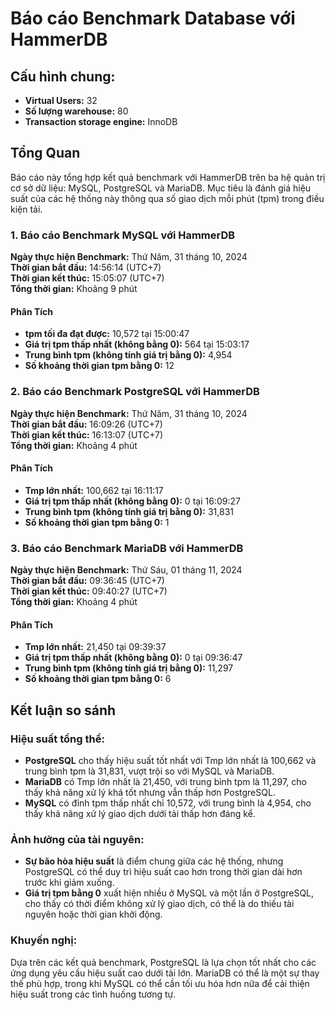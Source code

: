 # Báo cáo Benchmark Database với HammerDB

## Cấu hình chung:

-  **Virtual Users:** 32
-  **Số lượng warehouse:** 80
-  **Transaction storage engine:** InnoDB

## Tổng Quan

Báo cáo này tổng hợp kết quả benchmark với HammerDB trên ba hệ quản trị cơ sở dữ liệu: MySQL, PostgreSQL và MariaDB. Mục tiêu là đánh giá hiệu suất của các hệ thống này thông qua số giao dịch mỗi phút (tpm) trong điều kiện tải.

### 1. Báo cáo Benchmark MySQL với HammerDB

**Ngày thực hiện Benchmark:** Thứ Năm, 31 tháng 10, 2024  
**Thời gian bắt đầu:** 14:56:14 (UTC+7)  
**Thời gian kết thúc:** 15:05:07 (UTC+7)  
**Tổng thời gian:** Khoảng 9 phút

#### Phân Tích

-  **tpm tối đa đạt được:** 10,572 tại 15:00:47
-  **Giá trị tpm thấp nhất (không bằng 0):** 564 tại 15:03:17
-  **Trung bình tpm (không tính giá trị bằng 0):** 4,954
-  **Số khoảng thời gian tpm bằng 0:** 12

### 2. Báo cáo Benchmark PostgreSQL với HammerDB

**Ngày thực hiện Benchmark:** Thứ Năm, 31 tháng 10, 2024  
**Thời gian bắt đầu:** 16:09:26 (UTC+7)  
**Thời gian kết thúc:** 16:13:07 (UTC+7)  
**Tổng thời gian:** Khoảng 4 phút

#### Phân Tích

-  **Tmp lớn nhất:** 100,662 tại 16:11:17
-  **Giá trị tpm thấp nhất (không bằng 0):** 0 tại 16:09:27
-  **Trung bình tpm (không tính giá trị bằng 0):** 31,831
-  **Số khoảng thời gian tpm bằng 0:** 1

### 3. Báo cáo Benchmark MariaDB với HammerDB

**Ngày thực hiện Benchmark:** Thứ Sáu, 01 tháng 11, 2024  
**Thời gian bắt đầu:** 09:36:45 (UTC+7)  
**Thời gian kết thúc:** 09:40:27 (UTC+7)  
**Tổng thời gian:** Khoảng 4 phút

#### Phân Tích

-  **Tmp lớn nhất:** 21,450 tại 09:39:37
-  **Giá trị tpm thấp nhất (không bằng 0):** 0 tại 09:36:47
-  **Trung bình tpm (không tính giá trị bằng 0):** 11,297
-  **Số khoảng thời gian tpm bằng 0:** 6

## Kết luận so sánh

### Hiệu suất tổng thể:

-  **PostgreSQL** cho thấy hiệu suất tốt nhất với Tmp lớn nhất là 100,662 và trung bình tpm là 31,831, vượt trội so với MySQL và MariaDB.
-  **MariaDB** có Tmp lớn nhất là 21,450, với trung bình tpm là 11,297, cho thấy khả năng xử lý khá tốt nhưng vẫn thấp hơn PostgreSQL.
-  **MySQL** có đỉnh tpm thấp nhất chỉ 10,572, với trung bình là 4,954, cho thấy khả năng xử lý giao dịch dưới tải thấp hơn đáng kể.

### Ảnh hưởng của tài nguyên:

-  **Sự bão hòa hiệu suất** là điểm chung giữa các hệ thống, nhưng PostgreSQL có thể duy trì hiệu suất cao hơn trong thời gian dài hơn trước khi giảm xuống.
-  **Giá trị tpm bằng 0** xuất hiện nhiều ở MySQL và một lần ở PostgreSQL, cho thấy có thời điểm không xử lý giao dịch, có thể là do thiếu tài nguyên hoặc thời gian khởi động.

### Khuyến nghị:

Dựa trên các kết quả benchmark, PostgreSQL là lựa chọn tốt nhất cho các ứng dụng yêu cầu hiệu suất cao dưới tải lớn. MariaDB có thể là một sự thay thế phù hợp, trong khi MySQL có thể cần tối ưu hóa hơn nữa để cải thiện hiệu suất trong các tình huống tương tự.
